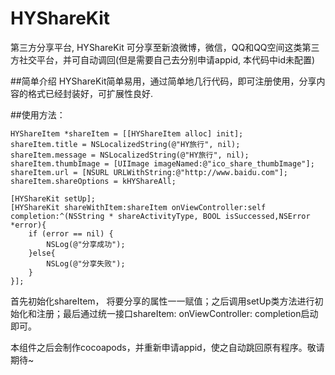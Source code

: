 # HYShareKit
第三方分享平台, HYShareKit 可分享至新浪微博，微信，QQ和QQ空间这类第三方社交平台，并可自动调回(但是需要自己去分别申请appid, 本代码中id未配置)

##简单介绍
HYShareKit简单易用，通过简单地几行代码，即可注册使用，分享内容的格式已经封装好，可扩展性良好.

##使用方法：


    HYShareItem *shareItem = [[HYShareItem alloc] init];
    shareItem.title = NSLocalizedString(@"HY旅行", nil);
    shareItem.message = NSLocalizedString(@"HY旅行", nil);
    shareItem.thumbImage = [UIImage imageNamed:@"ico_share_thumbImage"];
    shareItem.url = [NSURL URLWithString:@"http://www.baidu.com"];
    shareItem.shareOptions = kHYShareAll;
    
    [HYShareKit setUp];
    [HYShareKit shareWithItem:shareItem onViewController:self completion:^(NSString * shareActivityType, BOOL isSuccessed,NSError *error){
        if (error == nil) {
            NSLog(@"分享成功");
        }else{
            NSLog(@"分享失败");
        }
    }];
    

首先初始化shareItem， 将要分享的属性一一赋值；之后调用setUp类方法进行初始化和注册；最后通过统一接口shareItem: onViewController: completion启动即可。


本组件之后会制作cocoapods，并重新申请appid，使之自动跳回原有程序。敬请期待~